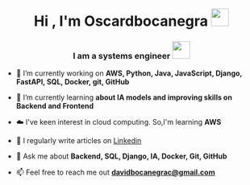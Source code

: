 
<h1 align="center"><b>Hi , I'm Oscardbocanegra </b><img src="https://media.giphy.com/media/hvRJCLFzcasrR4ia7z/giphy.gif" width="35"></h1>
<h3 align="center"><b>I am a systems engineer </b><img  width="35" src="https://giphy.com/gifs/computer-sci-fi-future-y0XAoHQPmv4CQ"></h3>



<!--Intro start-->
- 🔭 I’m currently working on **AWS, Python, Java, JavaScript, Django, FastAPI, SQL, Docker, git, GitHub**

- 🌱 I’m currently learning **about IA models and improving skills on Backend and Frontend**

- ☁️ I've keen interest in cloud computing. So,I'm learning **AWS**

- 📝 I regularly write articles on [Linkedin](https://www.linkedin.com/in/oscardavidbocanegracapera/)

- 💬 Ask me about **Backend, SQL, Django, IA, Docker, Git, GitHub**

- 📫 Feel free to reach me out **davidbocanegrac@gmail.com**

<!--Intro end-->

